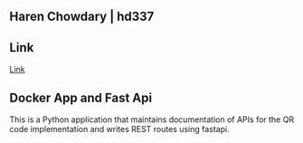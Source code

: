 
## Haren Chowdary | hd337

## Link 
[Link](https://hub.docker.com/repository/docker/haren0612/homework9/general)

## Docker App and Fast Api

This is a Python application that maintains documentation of APIs for the QR code implementation and writes REST routes using fastapi.

